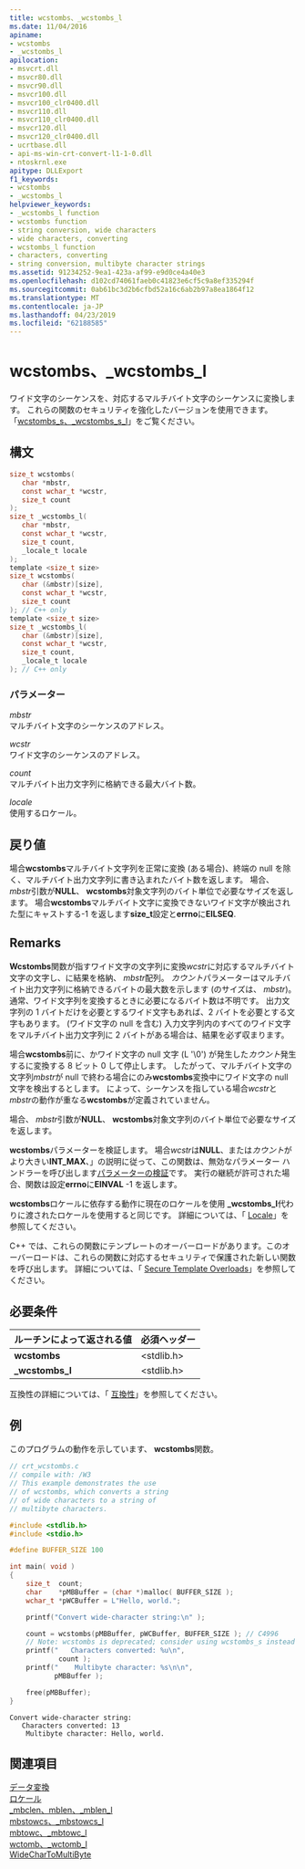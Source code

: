```yaml
---
title: wcstombs、_wcstombs_l
ms.date: 11/04/2016
apiname:
- wcstombs
- _wcstombs_l
apilocation:
- msvcrt.dll
- msvcr80.dll
- msvcr90.dll
- msvcr100.dll
- msvcr100_clr0400.dll
- msvcr110.dll
- msvcr110_clr0400.dll
- msvcr120.dll
- msvcr120_clr0400.dll
- ucrtbase.dll
- api-ms-win-crt-convert-l1-1-0.dll
- ntoskrnl.exe
apitype: DLLExport
f1_keywords:
- wcstombs
- _wcstombs_l
helpviewer_keywords:
- _wcstombs_l function
- wcstombs function
- string conversion, wide characters
- wide characters, converting
- wcstombs_l function
- characters, converting
- string conversion, multibyte character strings
ms.assetid: 91234252-9ea1-423a-af99-e9d0ce4a40e3
ms.openlocfilehash: d102cd74061faeb0c41823e6cf5c9a8ef335294f
ms.sourcegitcommit: 0ab61bc3d2b6cfbd52a16c6ab2b97a8ea1864f12
ms.translationtype: MT
ms.contentlocale: ja-JP
ms.lasthandoff: 04/23/2019
ms.locfileid: "62188585"
---
```

# <a name="wcstombs-wcstombsl"></a>wcstombs、_wcstombs_l

ワイド文字のシーケンスを、対応するマルチバイト文字のシーケンスに変換します。 これらの関数のセキュリティを強化したバージョンを使用できます。「[wcstombs_s、_wcstombs_s_l](wcstombs-s-wcstombs-s-l.md)」をご覧ください。

## <a name="syntax"></a>構文

```C
size_t wcstombs(
   char *mbstr,
   const wchar_t *wcstr,
   size_t count
);
size_t _wcstombs_l(
   char *mbstr,
   const wchar_t *wcstr,
   size_t count,
   _locale_t locale
);
template <size_t size>
size_t wcstombs(
   char (&mbstr)[size],
   const wchar_t *wcstr,
   size_t count
); // C++ only
template <size_t size>
size_t _wcstombs_l(
   char (&mbstr)[size],
   const wchar_t *wcstr,
   size_t count,
   _locale_t locale
); // C++ only
```

### <a name="parameters"></a>パラメーター

*mbstr*<br/>
マルチバイト文字のシーケンスのアドレス。

*wcstr*<br/>
ワイド文字のシーケンスのアドレス。

*count*<br/>
マルチバイト出力文字列に格納できる最大バイト数。

*locale*<br/>
使用するロケール。

## <a name="return-value"></a>戻り値

場合**wcstombs**マルチバイト文字列を正常に変換 (ある場合)、終端の null を除く、マルチバイト出力文字列に書き込まれたバイト数を返します。 場合、 *mbstr*引数が**NULL**、 **wcstombs**対象文字列のバイト単位で必要なサイズを返します。 場合**wcstombs**マルチバイト文字に変換できないワイド文字が検出された型にキャストする-1 を返します**size_t**設定と**errno**に**EILSEQ**.

## <a name="remarks"></a>Remarks

**Wcstombs**関数が指すワイド文字の文字列に変換*wcstr*に対応するマルチバイト文字の文字し、に結果を格納、 *mbstr*配列。 *カウント*パラメーターはマルチバイト出力文字列に格納できるバイトの最大数を示します (のサイズは、 *mbstr*)。 通常、ワイド文字列を変換するときに必要になるバイト数は不明です。 出力文字列の 1 バイトだけを必要とするワイド文字もあれば、2 バイトを必要とする文字もあります。 (ワイド文字の null を含む) 入力文字列内のすべてのワイド文字をマルチバイト出力文字列に 2 バイトがある場合は、結果を必ず収まります。

場合**wcstombs**前に、かワイド文字の null 文字 (L '\0') が発生した*カウント*発生するに変換する 8 ビット 0 して停止します。 したがって、マルチバイト文字の文字列*mbstr*が null で終わる場合にのみ**wcstombs**変換中にワイド文字の null 文字を検出するとします。 によって、シーケンスを指している場合*wcstr*と*mbstr*の動作が重なる**wcstombs**が定義されていません。

場合、 *mbstr*引数が**NULL**、 **wcstombs**対象文字列のバイト単位で必要なサイズを返します。

**wcstombs**パラメーターを検証します。 場合*wcstr*は**NULL**、または*カウント*がより大きい**INT_MAX**、」の説明に従って、この関数は、無効なパラメーター ハンドラーを呼び出します[パラメーターの検証](../../c-runtime-library/parameter-validation.md)です。 実行の継続が許可された場合、関数は設定**errno**に**EINVAL** -1 を返します。

**wcstombs**ロケールに依存する動作に現在のロケールを使用 **_wcstombs_l**代わりに渡されたロケールを使用すると同じです。 詳細については、「 [Locale](../../c-runtime-library/locale.md)」を参照してください。

C++ では、これらの関数にテンプレートのオーバーロードがあります。このオーバーロードは、これらの関数に対応するセキュリティで保護された新しい関数を呼び出します。 詳細については、「 [Secure Template Overloads](../../c-runtime-library/secure-template-overloads.md)」を参照してください。

## <a name="requirements"></a>必要条件

|ルーチンによって返される値|必須ヘッダー|
|-------------|---------------------|
|**wcstombs**|\<stdlib.h>|
|**_wcstombs_l**|\<stdlib.h>|

互換性の詳細については、「 [互換性](../../c-runtime-library/compatibility.md)」を参照してください。

## <a name="example"></a>例

このプログラムの動作を示しています、 **wcstombs**関数。

```C
// crt_wcstombs.c
// compile with: /W3
// This example demonstrates the use
// of wcstombs, which converts a string
// of wide characters to a string of
// multibyte characters.

#include <stdlib.h>
#include <stdio.h>

#define BUFFER_SIZE 100

int main( void )
{
    size_t  count;
    char    *pMBBuffer = (char *)malloc( BUFFER_SIZE );
    wchar_t *pWCBuffer = L"Hello, world.";

    printf("Convert wide-character string:\n" );

    count = wcstombs(pMBBuffer, pWCBuffer, BUFFER_SIZE ); // C4996
    // Note: wcstombs is deprecated; consider using wcstombs_s instead
    printf("   Characters converted: %u\n",
            count );
    printf("    Multibyte character: %s\n\n",
           pMBBuffer );

    free(pMBBuffer);
}
```

```Output
Convert wide-character string:
   Characters converted: 13
    Multibyte character: Hello, world.
```

## <a name="see-also"></a>関連項目

[データ変換](../../c-runtime-library/data-conversion.md)<br/>
[ロケール](../../c-runtime-library/locale.md)<br/>
[_mbclen、mblen、_mblen_l](mbclen-mblen-mblen-l.md)<br/>
[mbstowcs、_mbstowcs_l](mbstowcs-mbstowcs-l.md)<br/>
[mbtowc、_mbtowc_l](mbtowc-mbtowc-l.md)<br/>
[wctomb、_wctomb_l](wctomb-wctomb-l.md)<br/>
[WideCharToMultiByte](/windows/desktop/api/stringapiset/nf-stringapiset-widechartomultibyte)<br/>
